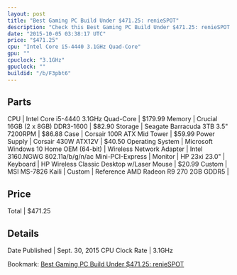 ```yaml
---
layout: post
title: "Best Gaming PC Build Under $471.25: renieSPOT"
description: "Check this Best Gaming PC Build Under $471.25: renieSPOT. CPU: Intel Core i5-4440 3.1GHz Quad-Core, Memory: Crucial 16GB (2 x 8GB) DDR3-1600, Storage: Seagate Barracuda 3T"
date: "2015-10-05 03:38:17 UTC"
price: "$471.25"
cpu: "Intel Core i5-4440 3.1GHz Quad-Core"
gpu: ""
cpuclock: "3.1GHz"
gpuclock: ""
buildid: "/b/F3pbt6"
---
```


## Parts

CPU | Intel Core i5-4440 3.1GHz Quad-Core | $179.99
Memory | Crucial 16GB (2 x 8GB) DDR3-1600 | $82.90
Storage | Seagate Barracuda 3TB 3.5" 7200RPM | $86.88
Case | Corsair 100R ATX Mid Tower | $59.99
Power Supply | Corsair 430W ATX12V | $40.50
Operating System | Microsoft Windows 10 Home OEM (64-bit) | 
Wireless Network Adapter | Intel 3160.NGWG 802.11a/b/g/n/ac Mini-PCI-Express | 
Monitor | HP 23xi 23.0" | 
Keyboard | HP Wireless Classic Desktop w/Laser Mouse | $20.99
Custom | MSI MS-7826 Kaili | 
Custom | Reference AMD Radeon R9 270 2GB GDDR5 | 

## Price

Total | $471.25

## Details

Date Published | Sept. 30, 2015
CPU Clock Rate | 3.1GHz

Bookmark: [Best Gaming PC Build Under $471.25: renieSPOT](http://pcbuilders.github.io/2015/10/05/best-gaming-pc-build-under-471-dollars-dot-25-reniespot/)
